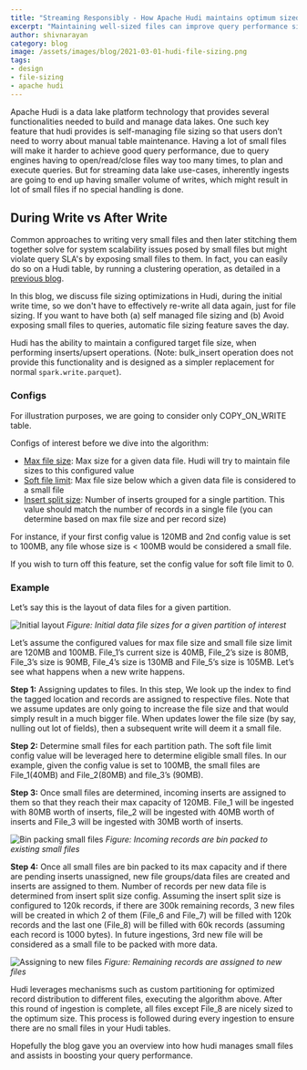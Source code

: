 ```yaml
---
title: "Streaming Responsibly - How Apache Hudi maintains optimum sized files"
excerpt: "Maintaining well-sized files can improve query performance significantly"
author: shivnarayan
category: blog
image: /assets/images/blog/2021-03-01-hudi-file-sizing.png
tags:
- design
- file-sizing
- apache hudi
---
```


Apache Hudi is a data lake platform technology that provides several functionalities needed to build and manage data lakes. 
One such key feature that hudi provides is self-managing file sizing so that users don’t need to worry about 
manual table maintenance. Having a lot of small files will make it harder to achieve good query performance, due to query engines
having to open/read/close files way too many times, to plan and execute queries. But for streaming data lake use-cases, 
inherently ingests are going to end up having smaller volume of writes, which might result in lot of small files if no special handling is done.
<!--truncate-->
## During Write vs After Write

Common approaches to writing very small files and then later stitching them together solve for system scalability issues posed 
by small files but might violate query SLA's by exposing small files to them. In fact, you can easily do so on a Hudi table, 
by running a clustering operation, as detailed in a [previous blog](/blog/2021/01/27/hudi-clustering-intro). 

In this blog, we discuss file sizing optimizations in Hudi, during the initial write time, so we don't have to effectively 
re-write all data again, just for file sizing. If you want to have both (a) self managed file sizing and 
(b) Avoid exposing small files to queries, automatic file sizing feature saves the day.

Hudi has the ability to maintain a configured target file size, when performing inserts/upsert operations. 
(Note: bulk_insert operation does not provide this functionality and is designed as a simpler replacement for 
normal `spark.write.parquet`).

### Configs

For illustration purposes, we are going to consider only COPY_ON_WRITE table.

Configs of interest before we dive into the algorithm:

- [Max file size](/docs/configurations#limitFileSize): Max size for a given data file. Hudi will try to maintain file sizes to this configured value <br/>
- [Soft file limit](/docs/configurations#compactionSmallFileSize): Max file size below which a given data file is considered to a small file <br/>
- [Insert split size](/docs/configurations#insertSplitSize): Number of inserts grouped for a single partition. This value should match 
the number of records in a single file (you can determine based on max file size and per record size)

For instance, if your first config value is 120MB and 2nd config value is set to 100MB, any file whose size is < 100MB 
would be considered a small file.

If you wish to turn off this feature, set the config value for soft file limit to 0.

### Example

Let’s say this is the layout of data files for a given partition.

![Initial layout](/assets/images/blog/hudi-file-sizing/initial_layout.png)
_Figure: Initial data file sizes for a given partition of interest_

Let’s assume the configured values for max file size and small file size limit are 120MB and 100MB. File_1’s current 
size is 40MB, File_2’s size is 80MB, File_3’s size is 90MB, File_4’s size is 130MB and File_5’s size is 105MB. Let’s see 
what happens when a new write happens. 

**Step 1:** Assigning updates to files. In this step, We look up the index to find the tagged location and records are 
assigned to respective files. Note that we assume updates are only going to increase the file size and that would simply result
in a much bigger file. When updates lower the file size (by say, nulling out lot of fields), then a subsequent write will deem 
it a small file.

**Step 2:**  Determine small files for each partition path. The soft file limit config value will be leveraged here 
to determine eligible small files. In our example, given the config value is set to 100MB, the small files are File_1(40MB)
and File_2(80MB) and file_3’s (90MB).

**Step 3:** Once small files are determined, incoming inserts are assigned to them so that they reach their max capacity of 
120MB. File_1 will be ingested with 80MB worth of inserts, file_2 will be ingested with 40MB worth of inserts and 
File_3 will be ingested with 30MB worth of inserts.

![Bin packing small files](/assets/images/blog/hudi-file-sizing/bin_packing_existing_data_files.png)
_Figure: Incoming records are bin packed to existing small files_

**Step 4:** Once all small files are bin packed to its max capacity and if there are pending inserts unassigned, new file 
groups/data files are created and inserts are assigned to them. Number of records per new data file is determined from insert split 
size config. Assuming the insert split size is configured to 120k records, if there are 300k remaining records, 3 new 
files will be created in which 2 of them (File_6 and File_7) will be filled with 120k records and the last one (File_8)
will be filled with 60k records (assuming each record is 1000 bytes). In future ingestions, 3rd new file will be 
considered as a small file to be packed with more data.

![Assigning to new files](/assets/images/blog/hudi-file-sizing/adding_new_files.png)
_Figure: Remaining records are assigned to new files_

Hudi leverages mechanisms such as custom partitioning for optimized record distribution to different files, executing
the algorithm above. After this round of ingestion is complete, all files except File_8 are nicely sized to the optimum size. 
This process is followed during every ingestion to ensure there are no small files in your Hudi tables. 

Hopefully the blog gave you an overview into how hudi manages small files and assists in boosting your query performance.
